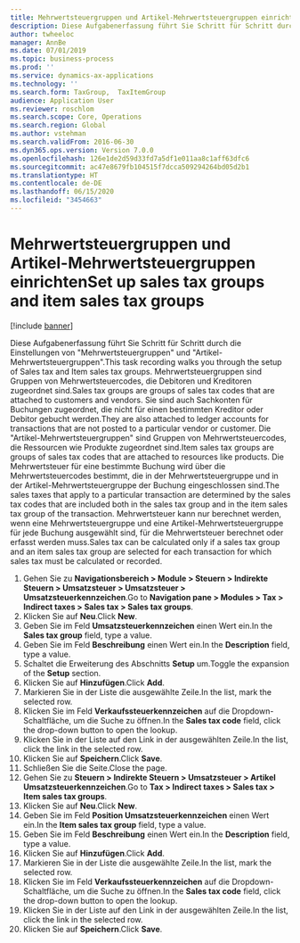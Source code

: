 ```yaml
---
title: Mehrwertsteuergruppen und Artikel-Mehrwertsteuergruppen einrichten
description: Diese Aufgabenerfassung führt Sie Schritt für Schritt durch die Einstellungen von "Mehrwertsteuergruppen" und "Artikel-Mehrwertsteuergruppen".
author: twheeloc
manager: AnnBe
ms.date: 07/01/2019
ms.topic: business-process
ms.prod: ''
ms.service: dynamics-ax-applications
ms.technology: ''
ms.search.form: TaxGroup,  TaxItemGroup
audience: Application User
ms.reviewer: roschlom
ms.search.scope: Core, Operations
ms.search.region: Global
ms.author: vstehman
ms.search.validFrom: 2016-06-30
ms.dyn365.ops.version: Version 7.0.0
ms.openlocfilehash: 126e1de2d59d33fd7a5df1e011aa8c1aff63dfc6
ms.sourcegitcommit: ac47e8679fb104515f7dcca509294264bd05d2b1
ms.translationtype: HT
ms.contentlocale: de-DE
ms.lasthandoff: 06/15/2020
ms.locfileid: "3454663"
---
```

# <a name="set-up-sales-tax-groups-and-item-sales-tax-groups"></a><span data-ttu-id="e13cb-103">Mehrwertsteuergruppen und Artikel-Mehrwertsteuergruppen einrichten</span><span class="sxs-lookup"><span data-stu-id="e13cb-103">Set up sales tax groups and item sales tax groups</span></span>

[!include [banner](../../includes/banner.md)]

<span data-ttu-id="e13cb-104">Diese Aufgabenerfassung führt Sie Schritt für Schritt durch die Einstellungen von "Mehrwertsteuergruppen" und "Artikel-Mehrwertsteuergruppen".</span><span class="sxs-lookup"><span data-stu-id="e13cb-104">This task recording walks you through the setup of Sales tax and Item sales tax groups.</span></span> <span data-ttu-id="e13cb-105">Mehrwertsteuergruppen sind Gruppen von Mehrwertsteuercodes, die Debitoren und Kreditoren zugeordnet sind.</span><span class="sxs-lookup"><span data-stu-id="e13cb-105">Sales tax groups are groups of sales tax codes that are attached to customers and vendors.</span></span> <span data-ttu-id="e13cb-106">Sie sind auch Sachkonten für Buchungen zugeordnet, die nicht für einen bestimmten Kreditor oder Debitor gebucht werden.</span><span class="sxs-lookup"><span data-stu-id="e13cb-106">They are also attached to ledger accounts for transactions that are not posted to a particular vendor or customer.</span></span>  <span data-ttu-id="e13cb-107">Die "Artikel-Mehrwertsteuergruppen" sind Gruppen von Mehrwertsteuercodes, die Ressourcen wie Produkte zugeordnet sind.</span><span class="sxs-lookup"><span data-stu-id="e13cb-107">Item sales tax groups are groups of sales tax codes that are attached to resources like products.</span></span>  <span data-ttu-id="e13cb-108">Die Mehrwertsteuer für eine bestimmte Buchung wird über die Mehrwertsteuercodes bestimmt, die in der Mehrwertsteuergruppe und in der Artikel-Mehrwertsteuergruppe der Buchung eingeschlossen sind.</span><span class="sxs-lookup"><span data-stu-id="e13cb-108">The sales taxes that apply to a particular transaction are determined by the sales tax codes that are included both in the sales tax group and in the item sales tax group of the transaction.</span></span>  <span data-ttu-id="e13cb-109">Mehrwertsteuer kann nur berechnet werden, wenn eine Mehrwertsteuergruppe und eine Artikel-Mehrwertsteuergruppe für jede Buchung ausgewählt sind, für die Mehrwertsteuer berechnet oder erfasst werden muss.</span><span class="sxs-lookup"><span data-stu-id="e13cb-109">Sales tax can be calculated only if a sales tax group and an item sales tax group are selected for each transaction for which sales tax must be calculated or recorded.</span></span>  

1. <span data-ttu-id="e13cb-110">Gehen Sie zu **Navigationsbereich > Module > Steuern > Indirekte Steuern > Umsatzsteuer > Umsatzsteuer > Umsatzsteuerkennzeichen**.</span><span class="sxs-lookup"><span data-stu-id="e13cb-110">Go to **Navigation pane > Modules > Tax > Indirect taxes > Sales tax > Sales tax groups**.</span></span>
2. <span data-ttu-id="e13cb-111">Klicken Sie auf **Neu**.</span><span class="sxs-lookup"><span data-stu-id="e13cb-111">Click **New**.</span></span>
3. <span data-ttu-id="e13cb-112">Geben Sie im Feld **Umsatzsteuerkennzeichen** einen Wert ein.</span><span class="sxs-lookup"><span data-stu-id="e13cb-112">In the **Sales tax group** field, type a value.</span></span>
4. <span data-ttu-id="e13cb-113">Geben Sie im Feld **Beschreibung** einen Wert ein.</span><span class="sxs-lookup"><span data-stu-id="e13cb-113">In the **Description** field, type a value.</span></span>
5. <span data-ttu-id="e13cb-114">Schaltet die Erweiterung des Abschnitts **Setup** um.</span><span class="sxs-lookup"><span data-stu-id="e13cb-114">Toggle the expansion of the **Setup** section.</span></span>
6. <span data-ttu-id="e13cb-115">Klicken Sie auf **Hinzufügen**.</span><span class="sxs-lookup"><span data-stu-id="e13cb-115">Click **Add**.</span></span>
7. <span data-ttu-id="e13cb-116">Markieren Sie in der Liste die ausgewählte Zeile.</span><span class="sxs-lookup"><span data-stu-id="e13cb-116">In the list, mark the selected row.</span></span>
8. <span data-ttu-id="e13cb-117">Klicken Sie im Feld **Verkaufssteuerkennzeichen** auf die Dropdown-Schaltfläche, um die Suche zu öffnen.</span><span class="sxs-lookup"><span data-stu-id="e13cb-117">In the **Sales tax code** field, click the drop-down button to open the lookup.</span></span>
9. <span data-ttu-id="e13cb-118">Klicken Sie in der Liste auf den Link in der ausgewählten Zeile.</span><span class="sxs-lookup"><span data-stu-id="e13cb-118">In the list, click the link in the selected row.</span></span>
10. <span data-ttu-id="e13cb-119">Klicken Sie auf **Speichern**.</span><span class="sxs-lookup"><span data-stu-id="e13cb-119">Click **Save**.</span></span>
11. <span data-ttu-id="e13cb-120">Schließen Sie die Seite.</span><span class="sxs-lookup"><span data-stu-id="e13cb-120">Close the page.</span></span>
12. <span data-ttu-id="e13cb-121">Gehen Sie zu **Steuern > Indirekte Steuern > Umsatzsteuer > Artikel Umsatzsteuerkennzeichen**.</span><span class="sxs-lookup"><span data-stu-id="e13cb-121">Go to **Tax > Indirect taxes > Sales tax > Item sales tax groups**.</span></span>
13. <span data-ttu-id="e13cb-122">Klicken Sie auf **Neu**.</span><span class="sxs-lookup"><span data-stu-id="e13cb-122">Click **New**.</span></span>
14. <span data-ttu-id="e13cb-123">Geben Sie im Feld **Position Umsatzsteuerkennzeichen** einen Wert ein.</span><span class="sxs-lookup"><span data-stu-id="e13cb-123">In the **Item sales tax group** field, type a value.</span></span>
15. <span data-ttu-id="e13cb-124">Geben Sie im Feld **Beschreibung** einen Wert ein.</span><span class="sxs-lookup"><span data-stu-id="e13cb-124">In the **Description** field, type a value.</span></span>
16. <span data-ttu-id="e13cb-125">Klicken Sie auf **Hinzufügen**.</span><span class="sxs-lookup"><span data-stu-id="e13cb-125">Click **Add**.</span></span>
17. <span data-ttu-id="e13cb-126">Markieren Sie in der Liste die ausgewählte Zeile.</span><span class="sxs-lookup"><span data-stu-id="e13cb-126">In the list, mark the selected row.</span></span>
18. <span data-ttu-id="e13cb-127">Klicken Sie im Feld **Verkaufssteuerkennzeichen** auf die Dropdown-Schaltfläche, um die Suche zu öffnen.</span><span class="sxs-lookup"><span data-stu-id="e13cb-127">In the **Sales tax code** field, click the drop-down button to open the lookup.</span></span>
19. <span data-ttu-id="e13cb-128">Klicken Sie in der Liste auf den Link in der ausgewählten Zeile.</span><span class="sxs-lookup"><span data-stu-id="e13cb-128">In the list, click the link in the selected row.</span></span>
20. <span data-ttu-id="e13cb-129">Klicken Sie auf **Speichern**.</span><span class="sxs-lookup"><span data-stu-id="e13cb-129">Click **Save**.</span></span>

